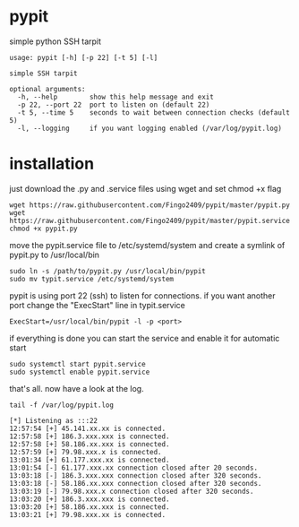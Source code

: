 # pypit

simple python SSH tarpit
```
usage: pypit [-h] [-p 22] [-t 5] [-l]

simple SSH tarpit

optional arguments:
  -h, --help        show this help message and exit
  -p 22, --port 22  port to listen on (default 22)
  -t 5, --time 5    seconds to wait between connection checks (default 5)
  -l, --logging     if you want logging enabled (/var/log/pypit.log)
```

# installation

just download the .py and .service files using wget and set chmod +x flag
```
wget https://raw.githubusercontent.com/Fingo2409/pypit/master/pypit.py
wget https://raw.githubusercontent.com/Fingo2409/pypit/master/pypit.service
chmod +x pypit.py
```

move the pypit.service file to /etc/systemd/system and create a symlink of pypit.py to /usr/local/bin

```
sudo ln -s /path/to/pypit.py /usr/local/bin/pypit
sudo mv typit.service /etc/systemd/system
```

pypit is using port 22 (ssh) to listen for connections. if you want another port change the "ExecStart" line in typit.service

```
ExecStart=/usr/local/bin/pypit -l -p <port>
```

if everything is done you can start the service and enable it for automatic start

```
sudo systemctl start pypit.service
sudo systemctl enable pypit.service
```

that's all. now have a look at the log.

```
tail -f /var/log/pypit.log

[*] Listening as :::22
12:57:54 [+] 45.141.xx.xx is connected.
12:57:58 [+] 186.3.xxx.xxx is connected.
12:57:58 [+] 58.186.xx.xxx is connected.
12:57:59 [+] 79.98.xxx.x is connected.
13:01:34 [+] 61.177.xxx.xx is connected.
13:01:54 [-] 61.177.xxx.xx connection closed after 20 seconds.
13:03:18 [-] 186.3.xxx.xxx connection closed after 320 seconds.
13:03:18 [-] 58.186.xx.xxx connection closed after 320 seconds.
13:03:19 [-] 79.98.xxx.x connection closed after 320 seconds.
13:03:20 [+] 186.3.xxx.xxx is connected.
13:03:20 [+] 58.186.xx.xxx is connected.
13:03:21 [+] 79.98.xxx.xx is connected.
```
